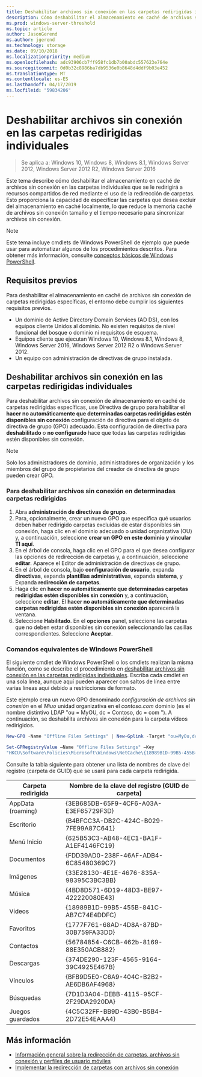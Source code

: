 ```yaml
---
title: Deshabilitar archivos sin conexión en las carpetas redirigidas individuales
description: Cómo deshabilitar el almacenamiento en caché de archivos sin conexión en las carpetas individuales que se le redirigirá a recursos compartidos de red mediante el uso de la redirección de carpetas.
ms.prod: windows-server-threshold
ms.topic: article
author: JasonGerend
ms.author: jgerend
ms.technology: storage
ms.date: 09/10/2018
ms.localizationpriority: medium
ms.openlocfilehash: adc93906cb7ff958fc1db7b00abdc557623e764e
ms.sourcegitcommit: 0d0b32c8986ba7db9536e0b8648d4ddf9b03e452
ms.translationtype: MT
ms.contentlocale: es-ES
ms.lasthandoff: 04/17/2019
ms.locfileid: "59834206"
---
```

# <a name="disable-offline-files-on-individual-redirected-folders"></a>Deshabilitar archivos sin conexión en las carpetas redirigidas individuales

>Se aplica a: Windows 10, Windows 8, Windows 8.1, Windows Server 2012, Windows Server 2012 R2, Windows Server 2016

Este tema describe cómo deshabilitar el almacenamiento en caché de archivos sin conexión en las carpetas individuales que se le redirigirá a recursos compartidos de red mediante el uso de la redirección de carpetas. Esto proporciona la capacidad de especificar las carpetas que desea excluir del almacenamiento en caché localmente, lo que reduce la memoria caché de archivos sin conexión tamaño y el tiempo necesario para sincronizar archivos sin conexión.

>[!NOTE]
>Este tema incluye cmdlets de Windows PowerShell de ejemplo que puede usar para automatizar algunos de los procedimientos descritos. Para obtener más información, consulte [conceptos básicos de Windows PowerShell](https://docs.microsoft.com/powershell/scripting/getting-started/fundamental/windows-powershell-basics?view=powershell-6).

## <a name="prerequisites"></a>Requisitos previos

Para deshabilitar el almacenamiento en caché de archivos sin conexión de carpetas redirigidas específicas, el entorno debe cumplir los siguientes requisitos previos.

- Un dominio de Active Directory Domain Services (AD DS), con los equipos cliente Unidos al dominio. No existen requisitos de nivel funcional del bosque o dominio ni requisitos de esquema.
- Equipos cliente que ejecutan Windows 10, Windows 8.1, Windows 8, Windows Server 2016, Windows Server 2012 R2 o Windows Server 2012.
- Un equipo con administración de directivas de grupo instalada.

## <a name="disabling-offline-files-on-individual-redirected-folders"></a>Deshabilitar archivos sin conexión en las carpetas redirigidas individuales

Para deshabilitar archivos sin conexión de almacenamiento en caché de carpetas redirigidas específicas, use Directiva de grupo para habilitar el **hacer no automáticamente que determinadas carpetas redirigidas estén disponibles sin conexión** configuración de directiva para el objeto de directiva de grupo (GPO) adecuado. Esta configuración de directiva para **deshabilitado** o **no configurado** hace que todas las carpetas redirigidas estén disponibles sin conexión.

>[!NOTE]
>Solo los administradores de dominio, administradores de organización y los miembros del grupo de propietarios del creador de directiva de grupo pueden crear GPO.

### <a name="to-disable-offline-files-on-specific-redirected-folders"></a>Para deshabilitar archivos sin conexión en determinadas carpetas redirigidas

1. Abra **administración de directivas de grupo**.
2. Para, opcionalmente, crear un nuevo GPO que especifica qué usuarios deben haber redirigido carpetas excluidas de estar disponibles sin conexión, haga clic en el dominio adecuado o unidad organizativa (OU) y, a continuación, seleccione **crear un GPO en este dominio y vincular TI aquí**.
3. En el árbol de consola, haga clic en el GPO para el que desea configurar las opciones de redirección de carpetas y, a continuación, seleccione **editar**. Aparece el Editor de administración de directivas de grupo.
4. En el árbol de consola, bajo **configuración de usuario**, expanda **directivas**, expanda **plantillas administrativas**, expanda **sistema**, y Expanda **redirección de carpetas**.
5. Haga clic en **hacer no automáticamente que determinadas carpetas redirigidas estén disponibles sin conexión** y, a continuación, seleccione **editar**. El **hacer no automáticamente que determinadas carpetas redirigidas estén disponibles sin conexión** aparecerá la ventana.
6. Seleccione **Habilitado**. En el **opciones** panel, seleccione las carpetas que no deben estar disponibles sin conexión seleccionando las casillas correspondientes. Seleccione **Aceptar**.

### <a name="windows-powershell-equivalent-commands"></a>Comandos equivalentes de Windows PowerShell

El siguiente cmdlet de Windows PowerShell o los cmdlets realizan la misma función, como se describe el procedimiento en [deshabilitar archivos sin conexión en las carpetas redirigidas individuales](#disabling-offline-files-on-individual-redirected-folders). Escriba cada cmdlet en una sola línea, aunque aquí pueden aparecer con saltos de línea entre varias líneas aquí debido a restricciones de formato.

Este ejemplo crea un nuevo GPO denominado *configuración de archivos sin conexión* en el *Miuo* unidad organizativa en el *contoso.com* dominio (es el nombre distintivo LDAP "ou = MyOU, dc = Contoso, dc = com "). A continuación, se deshabilita archivos sin conexión para la carpeta vídeos redirigidos.

```PowerShell
New-GPO -Name "Offline Files Settings" | New-Gplink -Target "ou=MyOu,dc=contoso,dc=com" -LinkEnabled Yes

Set-GPRegistryValue –Name "Offline Files Settings" –Key
"HKCU\Software\Policies\Microsoft\Windows\NetCache\{18989B1D-99B5-455B-841C-AB7C74E4DDFC}" -ValueName DisableFRAdminPinByFolder –Type DWORD –Value 1
```

Consulte la tabla siguiente para obtener una lista de nombres de clave del registro (carpeta de GUID) que se usará para cada carpeta redirigida.

|Carpeta redirigida|Nombre de la clave del registro (GUID de carpeta)|
|---|---|
|AppData (roaming)|{3EB685DB-65F9-4CF6-A03A-E3EF65729F3D}|
|Escritorio|{B4BFCC3A-DB2C-424C-B029-7FE99A87C641}|
|Menú Inicio|{625B53C3-AB48-4EC1-BA1F-A1EF4146FC19}|
|Documentos|{FDD39AD0-238F-46AF-ADB4-6C85480369C7}|
|Imágenes|{33E28130-4E1E-4676-835A-98395C3BC3BB}|
|Música|{4BD8D571-6D19-48D3-BE97-422220080E43}|
|Vídeos|{18989B1D-99B5-455B-841C-AB7C74E4DDFC}|
|Favoritos|{1777F761-68AD-4D8A-87BD-30B759FA33DD}|
|Contactos|{56784854-C6CB-462b-8169-88E350ACB882}|
|Descargas|{374DE290-123F-4565-9164-39C4925E467B}|
|Vínculos|{BFB9D5E0-C6A9-404C-B2B2-AE6DB6AF4968}|
|Búsquedas|{7D1D3A04-DEBB-4115-95CF-2F29DA2920DA}|
|Juegos guardados|{4C5C32FF-BB9D-43B0-B5B4-2D72E54EAAA4}|

## <a name="more-information"></a>Más información

- [Información general sobre la redirección de carpetas, archivos sin conexión y perfiles de usuario móviles](folder-redirection-rup-overview.md)
- [Implementar la redirección de carpetas con archivos sin conexión](deploy-folder-redirection.md)